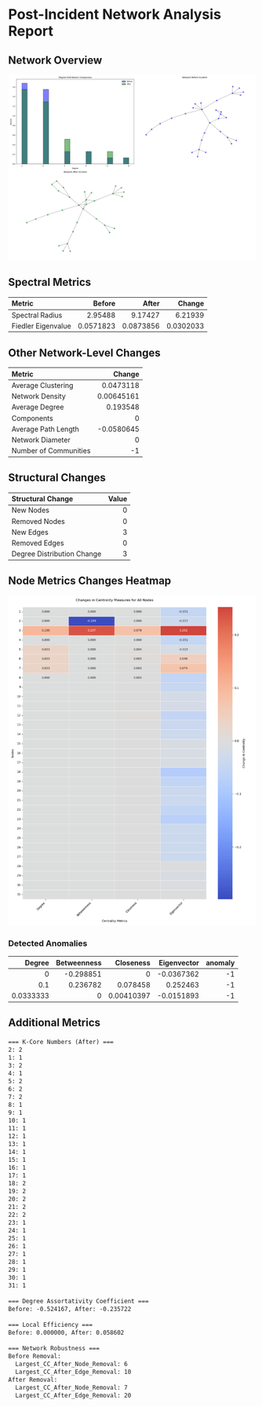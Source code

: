 # Post-Incident Network Analysis Report

## Network Overview

![Network Overview](network_overview.png)

## Spectral Metrics

| Metric             |    Before |     After |    Change |
|:-------------------|----------:|----------:|----------:|
| Spectral Radius    | 2.95488   | 9.17427   | 6.21939   |
| Fiedler Eigenvalue | 0.0571823 | 0.0873856 | 0.0302033 |

## Other Network-Level Changes

| Metric                |      Change |
|:----------------------|------------:|
| Average Clustering    |  0.0473118  |
| Network Density       |  0.00645161 |
| Average Degree        |  0.193548   |
| Components            |  0          |
| Average Path Length   | -0.0580645  |
| Network Diameter      |  0          |
| Number of Communities | -1          |

## Structural Changes

| Structural Change          |   Value |
|:---------------------------|--------:|
| New Nodes                  |       0 |
| Removed Nodes              |       0 |
| New Edges                  |       3 |
| Removed Edges              |       0 |
| Degree Distribution Change |       3 |

## Node Metrics Changes Heatmap

![Node Metrics Changes Heatmap](node_metrics_changes_heatmap.png)

### Detected Anomalies

|    Degree |   Betweenness |   Closeness |   Eigenvector |   anomaly |
|----------:|--------------:|------------:|--------------:|----------:|
| 0         |     -0.298851 |  0          |    -0.0367362 |        -1 |
| 0.1       |      0.236782 |  0.078458   |     0.252463  |        -1 |
| 0.0333333 |      0        |  0.00410397 |    -0.0151893 |        -1 |

## Additional Metrics

```plaintext
=== K-Core Numbers (After) ===
2: 2
1: 1
3: 2
4: 1
5: 2
6: 2
7: 2
8: 1
9: 1
10: 1
11: 1
12: 1
13: 1
14: 1
15: 1
16: 1
17: 1
18: 2
19: 2
20: 2
21: 2
22: 2
23: 1
24: 1
25: 1
26: 1
27: 1
28: 1
29: 1
30: 1
31: 1

=== Degree Assortativity Coefficient ===
Before: -0.524167, After: -0.235722

=== Local Efficiency ===
Before: 0.000000, After: 0.058602

=== Network Robustness ===
Before Removal:
  Largest_CC_After_Node_Removal: 6
  Largest_CC_After_Edge_Removal: 10
After Removal:
  Largest_CC_After_Node_Removal: 7
  Largest_CC_After_Edge_Removal: 20

```
